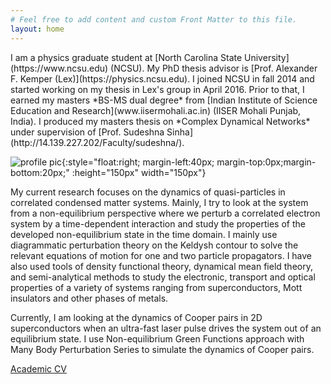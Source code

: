 ```yaml
---
# Feel free to add content and custom Front Matter to this file.
layout: home
---
```


<span style="color:black; font-family:Sans; font-size: 1em;">
</span>
I am a physics graduate student at [North Carolina State
University](https://www.ncsu.edu) (NCSU). My PhD thesis advisor is [Prof. Alexander F.
Kemper (Lex)](https://physics.ncsu.edu). I joined NCSU in fall 2014 and
started working on my thesis in Lex's group in April 2016. Prior to
that, I earned my masters *BS-MS dual degree* from [Indian Institute of
Science Education and Research](www.iisermohali.ac.in) (IISER Mohali Punjab,
India). I produced my masters thesis on *Complex Dynamical  Networks* under supervision of [Prof. Sudeshna Sinha](http://14.139.227.202/Faculty/sudeshna/).

![profile pic](../images/profile.png){:style="float:right; margin-left:40px; margin-top:0px;margin-bottom:20px;" :height="150px" width="150px"}

My current research focuses on the dynamics of quasi-particles in correlated condensed
matter systems. Mainly, I try to look at the system from a non-equilibrium perspective where we perturb a correlated electron system by a time-dependent
interaction and study the properties of the developed non-equilibrium state
in the time domain. I mainly use diagrammatic perturbation theory on the
Keldysh contour to solve the relevant equations of motion for one and two
particle propagators. I have also used tools of density functional theory,
dynamical mean field theory, and semi-analytical methods to study the electronic, transport and optical properties of a variety
of systems ranging from superconductors, Mott insulators and other phases of metals.

Currently, I am looking at the dynamics of Cooper pairs in 2D
superconductors when an ultra-fast laser pulse drives the system out of an
equilibrium state. I use Non-equilibrium Green Functions approach with Many
Body Perturbation Series to simulate the dynamics of Cooper pairs.

[Academic CV ]( ../docs/CV_Academics.pdf)
